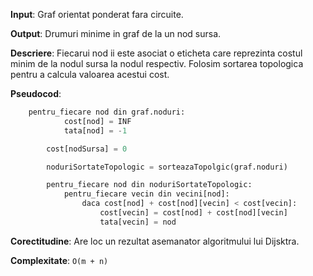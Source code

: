 __Input__: Graf orientat ponderat fara circuite.

__Output__: Drumuri minime in graf de la un nod sursa.

__Descriere__: Fiecarui nod ii este asociat o eticheta care
reprezinta costul minim de la nodul sursa la nodul
respectiv. Folosim sortarea topologica pentru a calcula
valoarea acestui cost.

__Pseudocod__:
```python
    pentru_fiecare nod din graf.noduri:
            cost[nod] = INF
            tata[nod] = -1

        cost[nodSursa] = 0

        noduriSortateTopologic = sorteazaTopolgic(graf.noduri)

        pentru_fiecare nod din noduriSortateTopologic:
            pentru_fiecare vecin din vecini[nod]:
                daca cost[nod] + cost[nod][vecin] < cost[vecin]:
                    cost[vecin] = cost[nod] + cost[nod][vecin]
                    tata[vecin] = nod
```

__Corectitudine__: Are loc un rezultat asemanator
algoritmului lui Dijsktra.

__Complexitate__: `O(m + n)`